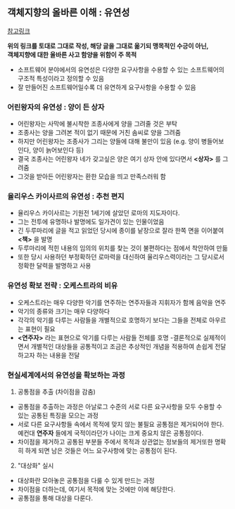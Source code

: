 ## 객체지향의 올바른 이해 : 유연성

[참고링크](https://effectiveprogramming.tistory.com/entry/%EA%B0%9D%EC%B2%B4%EC%A7%80%ED%96%A5%EC%9D%98-%EC%98%AC%EB%B0%94%EB%A5%B8-%EC%9D%B4%ED%95%B4-%EC%9C%A0%EC%97%B0%EC%84%B1?category=660012)

__위의 링크를 토대로 그대로 작성, 해당 글을 그대로 옮기되 맹목적인 수긍이 아닌,__   
__객체지향에 대한 올바른 사고 함양을 위함이 주 목적__   
   
- 소프트웨어 분야에서의 유연성은 다양한 요구사항을 수용할 수 있는 소프트웨어의 구조적 특성이라고 정의할 수 있음
- 잘 만들어진 소프트웨어일수록 더 유연하게 요구사항을 수용할 수 있음

### 어린왕자의 유연성 : 양이 든 상자
- 어린왕자는 사막에 불시착한 조종사에게 양을 그려줄 것은 부탁
- 조종사는 양을 그려본 적이 없기 때문에 거친 솜씨로 양을 그려줌
- 하지만 어린왕자는 조종사가 그리는 양들에 대해 불만이 있음 (e.g. 양이 병들어보인다, 양이 늙어보인다 등)
- 결국 조종사는 어린왕자 네가 갖고싶은 양은 여기 상자 안에 있다면서 __<상자>__ 를 그려줌
- 그것을 받아든 어린왕자는 환한 모습을 띄고 만족스러워 함

### 율리우스 카이사르의 유연성 : 추천 편지
- 율리우스 카이사르는 기원전 1세기에 살았던 로마의 지도자이다.
- 그는 전투에 유명하나 발명에도 일가견이 있는 인물이었음
- 긴 두루마리에 글을 적고 읽었던 당시에 종이를 낱장으로 잘라 한쪽 면을 이어붙여 __<책>__ 을 발명
- 두루마리에 적힌 내용의 임의의 위치를 찾는 것이 불편하다는 점에서 착안하여 만듦
- 또한 당시 사용하던 부정확하던 로마력을 대신하여 율리우스력이라는 그 당시로서 정확한 달력을 발명하고 사용

### 유연성 확보 전략 : 오케스트라의 비유
- 오케스트라는 매우 다양한 악기를 연주하는 연주자들과 지휘자가 함께 음악을 연주
- 악기의 종류와 크기는 매우 다양하다
- 각각의 악기를 다루는 사람들을 개별적으로 호명하기 보다는 그들을 전체로 아우르는 표현이 필요
- __<연주자>__ 라는 표현으로 악기를 다루는 사람들 전체를 호명
-결론적으로 실제적이면서 개별적인 대상들을 공통적이고 조금은 추상적인 개념을 적용하여 손쉽게 전달하고자 하는 내용을 전달

### 현실세계에서의 유연성을 확보하는 과정
1. 공통점을 추출 (차이점을 감춤)
  - 공통점을 추출하는 과정은 아날로그 수준의 서로 다른 요구사항을 모두 수용할 수 있는 공통된 특징을 모으는 과정
  - 서로 다른 요구사항들 속에서 목적에 맞지 않는 불필요 공통점은 제거되어야 한다. 예컨대 __연주자__ 들에게 국적이라던가 나이는 크게 중요치 않은 공통점이다.
  - 차이점을 제거하고 공통된 부분들 주에서 목적과 상관없는 정보들의 제거또한 명확히 하게 되면 남은 것들은 어느 요구사항에 맞는 공통점이 된다.
2. "대상화" 실시
  - 대상화란 모아놓은 공통점을 다룰 수 있게 만드는 과정
  - 차이점을 더하는데, 여기서 목적에 맞는 것에만 이에 해당한다.
  - 공통점을 통해 대상을 다룬다.
